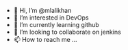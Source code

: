 - 👋 Hi, I’m @mlalikhan
- 👀 I’m interested in DevOps
- 🌱 I’m currently learning github
- 💞️ I’m looking to collaborate on jenkins
- 📫 How to reach me ...

<!---
mlalikhan/mlalikhan is a ✨ special ✨ repository because its `README.md` (this file) appears on your GitHub profile.
You can click the Preview link to take a look at your changes.
--->
